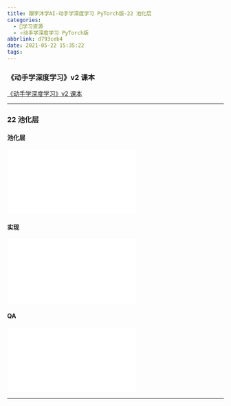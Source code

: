 ```yaml
---
title: 跟李沐学AI-动手学深度学习 PyTorch版-22 池化层
categories:
  - 🌙学习资源
  - ⭐动手学深度学习 PyTorch版
abbrlink: d793ceb4
date: 2021-05-22 15:35:22
tags:
---
```


### 《动手学深度学习》v2 课本

[《动手学深度学习》v2 课本](http://zh.d2l.ai/)

***

### 22 池化层

#### 池化层

<iframe src="//player.bilibili.com/player.html?aid=418134600&bvid=BV1EV411j7nX&cid=342422678&page=1" scrolling="no" border="0" frameborder="no" framespacing="0" allowfullscreen="true"> </iframe>

<!--more-->

#### 实现

<iframe src="//player.bilibili.com/player.html?aid=418134600&bvid=BV1EV411j7nX&cid=342425342&page=2" scrolling="no" border="0" frameborder="no" framespacing="0" allowfullscreen="true"> </iframe>

#### QA

<iframe src="//player.bilibili.com/player.html?aid=418134600&bvid=BV1EV411j7nX&cid=342427718&page=3" scrolling="no" border="0" frameborder="no" framespacing="0" allowfullscreen="true"> </iframe>

***
